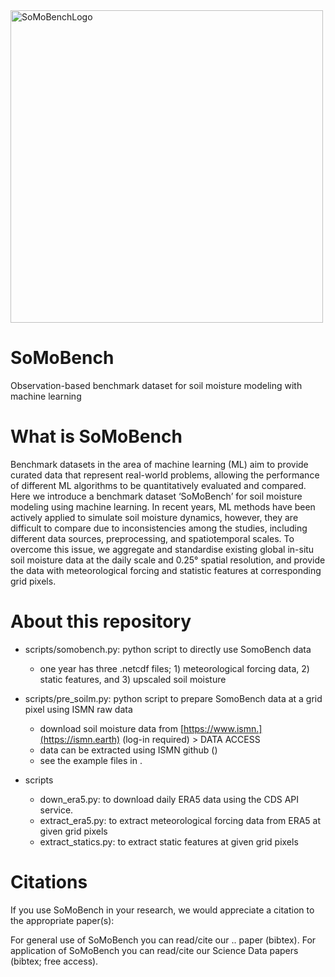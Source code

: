
<img width="500" alt="SoMoBenchLogo" src="https://github.com/osungmin/SoMoBench/assets/53712038/28826733-8f70-4078-bb51-b7787e93d729">


# SoMoBench
Observation-based benchmark dataset for soil moisture modeling with machine learning

# What is SoMoBench
Benchmark datasets in the area of machine learning (ML) aim to provide curated data that represent real-world problems, allowing the performance of different ML algorithms to be quantitatively evaluated and compared. Here we introduce a benchmark dataset ‘SoMoBench’ for soil moisture modeling using machine learning. In recent years, ML methods have been actively applied to simulate soil moisture dynamics, however, they are difficult to compare due to inconsistencies among the studies, including different data sources, preprocessing, and spatiotemporal scales. To overcome this issue, we aggregate and standardise existing global in-situ soil moisture data at the daily scale and 0.25° spatial resolution, and provide the data with meteorological forcing and statistic features at corresponding grid pixels. 


# About this repository

  - scripts/somobench.py: python script to directly use SomoBench data
    - one year has three .netcdf files; 1) meteorological forcing data, 2) static features, and 3) upscaled soil moisture
     
  - scripts/pre_soilm.py: python script to prepare SomoBench data at a grid pixel using ISMN raw data
    - download soil moisture data from [https://www.ismn.](https://ismn.earth) (log-in required) > DATA ACCESS
    - data can be extracted using ISMN github ()
    - see the example files in .
      
  - scripts
    - down_era5.py: to download daily ERA5 data using the CDS API service.
    - extract_era5.py: to extract meteorological forcing data from ERA5 at given grid pixels
    - extract_statics.py: to extract static features at given grid pixels
  
# Citations
If you use SoMoBench in your research, we would appreciate a citation to the appropriate paper(s):

For general use of SoMoBench you can read/cite our .. paper (bibtex).
For application of SoMoBench you can read/cite our Science Data papers (bibtex; free access).
